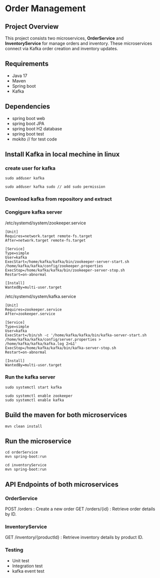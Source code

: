 # Order Management
## Project Overview
This project consists two microservices, **OrderService** and **InventoryService** for manage orders and inventory. These microservices connect via Kafka order creation and inventory updates.

## Requirements
- Java 17
- Maven
- Spring boot
- Kafka

## Dependencies 
- spring boot web
- spring boot JPA
- spring boot H2 database
- spring boot test
- mokito // for test code

## Install Kafka in local mechine in linux

### create user for kafka
```
sudo adduser kafka
```
```
sudo adduser kafka sudo // add sudo permission
```
### Download kafka from repository and extract 

### Congigure kafka server 

/etc/systemd/system/zookeeper.service

```
[Unit]
Requires=network.target remote-fs.target
After=network.target remote-fs.target

[Service]
Type=simple
User=kafka
ExecStart=/home/kafka/kafka/bin/zookeeper-server-start.sh /home/kafka/kafka/config/zookeeper.properties
ExecStop=/home/kafka/kafka/bin/zookeeper-server-stop.sh
Restart=on-abnormal

[Install]
WantedBy=multi-user.target
```
/etc/systemd/system/kafka.service
```
[Unit]
Requires=zookeeper.service
After=zookeeper.service

[Service]
Type=simple
User=kafka
ExecStart=/bin/sh -c '/home/kafka/kafka/bin/kafka-server-start.sh /home/kafka/kafka/config/server.properties > /home/kafka/kafka/kafka.log 2>&1'
ExecStop=/home/kafka/kafka/bin/kafka-server-stop.sh
Restart=on-abnormal

[Install]
WantedBy=multi-user.target
```
### Run the kafka server 
```
sudo systemctl start kafka
```
```
sudo systemctl enable zookeeper
sudo systemctl enable kafka
```

## Build the maven for both microservices

```
mvn clean install
```
## Run the microservice 

```
cd orderService
mvn spring-boot:run
```
```
cd inventoryService
mvn spring-boot:run
```
## API Endpoints of both microservices

### OrderService 
POST /orders : Create a new order
GET /orders/{id} : Retrieve order details by ID.

### InventoryService 
GET /inventory/{productId} : Retrieve inventory details by product ID.

### Testing 

- Unit test
- Integration test
- kafka event test
